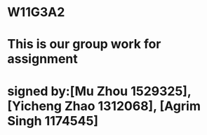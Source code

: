 # W11G3A2
# This is our group work for assignment
# signed by:[Mu Zhou 1529325], [Yicheng Zhao 1312068], [Agrim Singh 1174545]
